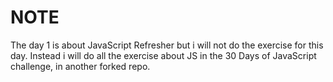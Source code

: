 # NOTE

The day 1 is about JavaScript Refresher but i will not do the exercise for this day.
Instead i will do all the exercise about JS in the 30 Days of JavaScript challenge, in another forked repo.
